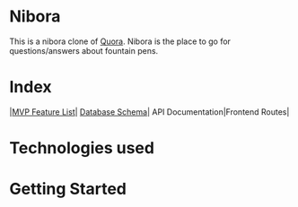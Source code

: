 # Nibora
This is a nibora clone of [Quora](https://www.quora.com/).
Nibora is the place to go for questions/answers about fountain pens.

# Index
|[MVP Feature List](https://github.com/shams1987/shams-solo/wiki/Features)| [Database Schema](https://github.com/shams1987/shams-solo/wiki/Database-Schema)| API Documentation|Frontend Routes|

# Technologies used

# Getting Started
